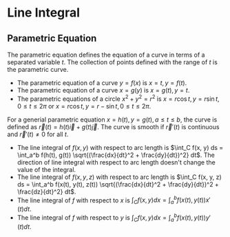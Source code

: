 # Line Integral

## Parametric Equation

The parametric equation defines the equation of a curve in terms of a separated variable $t$. The collection of points defined with the range of $t$ is the parametric curve.

- The parametric equation of a curve $y = f(x)$ is $x = t, y = f(t)$.
- The parametric equation of a curve $x = g(y)$ is $x = g(t), y = t$.
- The parametric equations of a circle $x^2 + y^2 = r^2$ is $x = r \cos t, y = r \sin t, 0 \le t \le 2 \pi$ or $x = r \cos t, y = r -\sin t, 0 \le t \le 2 \pi$.

For a generial parametric equation $x = h(t), y = g(t), a \le t \le b$, the curve is defined as $\vec{r}(t) = h(t) \vec{i} + g(t) \vec{j}$. The curve is smooth if $\vec{r}'(t)$ is continuous and $\vec{r}'(t) \ne 0$ for all $t$.

- The line integral of $f(x, y)$ with respect to arc length is $\int_C f(x, y) ds = \int_a^b f(h(t), g(t)) \sqrt{(\frac{dx}{dt}^2 + \frac{dy}{dt})^2} dt$. The direction of line integral with respect to arc length doesn't change the value of the integral.
- The line integral of $f(x, y, z)$ with respect to arc length is $\int_C f(x, y, z) ds = \int_a^b f(x(t), y(t), z(t)) \sqrt{(\frac{dx}{dt}^2 + \frac{dy}{dt})^2 + \frac{dz}{dt}^2} dt$.
- The line integral of $f$ with respect to $x$ is $\int_C f(x, y) dx = \int_a^b f(x(t), y(t)) x'(t) dt$.
- The line integral of $f$ with respect to $y$ is $\int_C f(x, y) dx = \int_a^b f(x(t), y(t)) y'(t) dt$.

